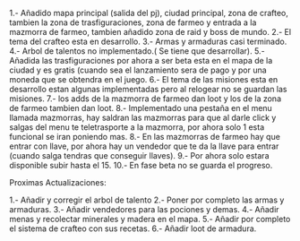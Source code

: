 1.- Añadido mapa principal (salida del pj), ciudad principal, zona de crafteo, tambien la zona de trasfiguraciones, zona de farmeo y entrada a la mazmorra de farmeo, tambien añadido zona de raid y boss de mundo.
2.- El tema del crafteo esta en desarrollo.
3.- Armas y armaduras casi terminado.
4.- Arbol de talentos no implementado.( Se tiene que desarrollar).
5.- Añadida las trasfiguraciones por ahora a ser beta esta en el mapa de la ciudad y es gratis (cuando sea el lanzamiento sera de pago y por una moneda que se obtendra en el juego.
6.- El tema de las misiones esta en desarrollo estan algunas implementadas pero al relogear no se guardan las misiones.
7.- los adds de la mazmorra de farmeo dan loot y los de la zona de farmeo tambien dan loot.
8.- Implementado una pestaña en el menu llamada mazmorras, hay saldran las mazmorras para que al darle click y salgas del menu te teletrasporte a la mazmorra, por ahora solo 1 esta funcional se iran poniendo mas.
8.- En las mazmorras de farmeo hay que entrar con llave, por ahora hay un vendedor que te da la llave para entrar (cuando salga tendras que conseguir llaves).
9.- Por ahora solo estara disponible subir hasta el 15.
10.- En fase beta no se guarda el progreso.

Proximas Actualizaciones:

1.- Añadir y corregir el arbol de talento
2.- Poner por completo las armas y armaduras.
3.- Añadir vendedores para las pociones y demas.
4.- Añadir menas y recolectar minerales y madera en el mapa.
5.- Añadir por completo el sistema de crafteo con sus recetas.
6.- Añadir loot de armadura.
